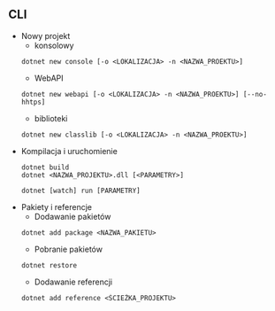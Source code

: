 ## CLI
* Nowy projekt
    * konsolowy
    ```
    dotnet new console [-o <LOKALIZACJA> -n <NAZWA_PROEKTU>]
    ```    
    * WebAPI
    ```
    dotnet new webapi [-o <LOKALIZACJA> -n <NAZWA_PROEKTU>] [--no-hhtps]
    ```
    * biblioteki
    ```
    dotnet new classlib [-o <LOKALIZACJA> -n <NAZWA_PROEKTU>]
    ```
 * Kompilacja i uruchomienie
    ```
    dotnet build
    dotnet <NAZWA_PROJEKTU>.dll [<PARAMETRY>]
    ```
    ```
    dotnet [watch] run [PARAMETRY]
    ```
 * Pakiety i referencje
    * Dodawanie pakietów
    ```
    dotnet add package <NAZWA_PAKIETU>
    ```
    * Pobranie pakietów
    ```
    dotnet restore
    ```
    * Dodawanie referencji
    ```
    dotnet add reference <ŚCIEŻKA_PROJEKTU>
    ```
